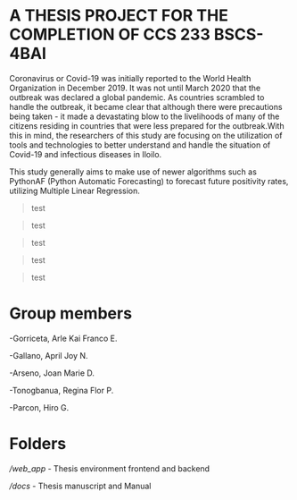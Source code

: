 # A THESIS PROJECT FOR THE COMPLETION OF CCS 233 BSCS-4BAI

Coronavirus or Covid-19 was initially reported to the World Health Organization in December 2019. It was not until March 2020 that the outbreak was declared a global pandemic. As countries scrambled to handle the outbreak, it became clear that although there were precautions being taken - it made a devastating blow to the livelihoods of many of the citizens residing in countries that were less prepared for the outbreak.With this in mind, the researchers of this study are focusing on the utilization of tools and technologies to better understand and handle the situation of Covid-19 and infectious diseases in Iloilo.

This study generally aims to make use of newer algorithms such as PythonAF (Python Automatic Forecasting) to forecast future positivity rates, utilizing Multiple Linear Regression.

>test

>test

>test

>test

>test

<h1> Group members </h1>

-Gorriceta, Arle Kai Franco E.

-Gallano, April Joy N.

-Arseno, Joan Marie D.

-Tonogbanua, Regina Flor P.

-Parcon, Hiro G.

<h1> Folders </h1>

*/web_app* - Thesis environment frontend and backend

*/docs* - Thesis manuscript and Manual



